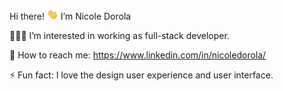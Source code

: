 Hi there! <img src="https://raw.githubusercontent.com/parth-27/parth-27/master/Hi.gif" width="18px"> I’m Nicole Dorola

👩🏻‍💻 I’m interested in working as full-stack developer. 

🔎 How to reach me: https://www.linkedin.com/in/nicoledorola/

⚡ Fun fact: I love the design user experience and user interface.

<!--
**Ndorola/Ndorola** is a ✨ _special_ ✨ repository because its `README.md` (this file) appears on your GitHub profile.

Here are some ideas to get you started:

- 🔭 I’m currently working on ...
- 🌱 I’m currently learning ...
- 👯 I’m looking to collaborate on ...
- 🤔 I’m looking for help with ...
- 💬 Ask me about ...
- 📫 How to reach me: ...
- 😄 Pronouns: ...
- ⚡ Fun fact: ...
-->
